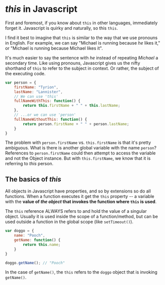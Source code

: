 # *this* in Javascript

First and foremost, if you know about `this` in other languages, immediately forget it. Javascript is quirky and naturally, so this `this`.

I find it best to imagine that `this` is similar to the way that we use pronouns in English. For example, we can say "Michael is running because *he* likes it," or "Michael is running because Michael likes it".
 
It's much easier to say the sentence with *he* instead of repeating *Michael* a secondary time. Like using pronouns, Javascript gives us the nifty shorthand of `this` to refer to the subject in context. Or rather, the subject of the executing code.

```javascript
var person = {
    firstName: "Tyrion",
    lastName: "Lannister",
    // We can use 'this'
    fullNameWithThis: function() {
        return this.firstName + " " + this.lastName;
    },
    // ...or we can use 'person'
    fullNameWithoutThis: function() {
        return person.firstName + " " + person.lastName;
    }
}
```
The problem with `person.firstName` vs. `this.firstName` is that it's pretty ambiguous. What is there is another global variable with the name `person`? References to `person.firstName` could then attempt to access the variable and not the Object instance. But with `this.firstName`, we know that it is referring to *this* person. 

## The basics of *this*

All objects in Javascript have properties, and so by extensions so do all functions. When a function executes it get the `this` property -- a variable with the **value of *the object* that invokes the function where `this` is used**.

The `this` reference ALWAYS refers to and hold the value of a singular object. Usually it is used inside the scope of a function/method, but can be used outside a function in the global scope (like `setTimeout()`).

```javascript
var doggo = {
    name: "Pooch",
    getName: function() {
        return this.name;
    }
}

doggo.getName(); // "Pooch"
```

In the case of `getName()`, the `this` refers to the `doggo` object that is invoking `getName()`. 


